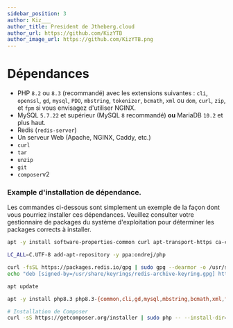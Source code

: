 ```yaml
---
sidebar_position: 3
author: Kiz___
author_title: President de Jtheberg.cloud
author_url: https://github.com/KizYTB
author_image_url: https://github.com/KizYTB.png
---
```


# Dépendances

* PHP `8.2` ou `8.3` (recommandé) avec les extensions suivantes : `cli`, `openssl`, `gd`, `mysql`, `PDO`, `mbstring`, `tokenizer`, `bcmath`, `xml` ou `dom`, `curl`, `zip`, et `fpm` si vous envisagez d'utiliser NGINX.
* MySQL `5.7.22` et supérieur (MySQL `8` recommandé) **ou** MariaDB `10.2` et plus haut.
* Redis (`redis-server`)
* Un serveur Web (Apache, NGINX, Caddy, etc.)
* `curl`
* `tar`
* `unzip`
* `git`
* `composer`v2

### Example d'installation de dépendance.

Les commandes ci-dessous sont simplement un exemple de la façon dont vous pourriez installer ces dépendances. Veuillez consulter votre gestionnaire de packages du système d'exploitation pour déterminer les packages corrects à installer.

```bash
apt -y install software-properties-common curl apt-transport-https ca-certificates gnupg

LC_ALL=C.UTF-8 add-apt-repository -y ppa:ondrej/php

curl -fsSL https://packages.redis.io/gpg | sudo gpg --dearmor -o /usr/share/keyrings/redis-archive-keyring.gpg
echo "deb [signed-by=/usr/share/keyrings/redis-archive-keyring.gpg] https://packages.redis.io/deb $(lsb_release -cs) main" | sudo tee /etc/apt/sources.list.d/redis.list

apt update

apt -y install php8.3 php8.3-{common,cli,gd,mysql,mbstring,bcmath,xml,fpm,curl,zip} mariadb-server nginx tar unzip git redis-server

# Installation de Composer
curl -sS https://getcomposer.org/installer | sudo php -- --install-dir=/usr/local/bin --filename=composer
```
